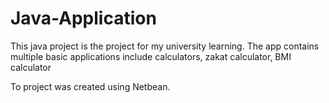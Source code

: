 # Java-Application
This java project is the project for my university learning. The app contains multiple basic applications include calculators, zakat calculator, BMI calculator

To project was created using Netbean.
